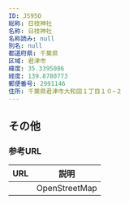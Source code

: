 ```yaml
---
ID: JS95O
総称: 日枝神社
名称: 日枝神社
名称読み: null
別名: null
都道府県: 千葉県
区域: 君津市
緯度: 35.3395086
経度: 139.8780773
郵便番号: 2991146
住所: 千葉県君津市大和田１丁目１０−２
---
```


## その他

### 参考URL

| URL | 説明          |
| --- | ------------- |
|     | OpenStreetMap |
